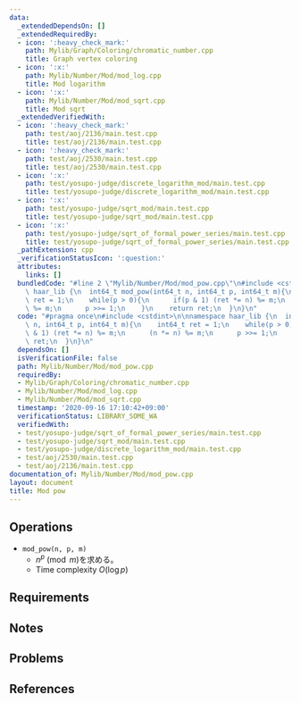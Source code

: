 ```yaml
---
data:
  _extendedDependsOn: []
  _extendedRequiredBy:
  - icon: ':heavy_check_mark:'
    path: Mylib/Graph/Coloring/chromatic_number.cpp
    title: Graph vertex coloring
  - icon: ':x:'
    path: Mylib/Number/Mod/mod_log.cpp
    title: Mod logarithm
  - icon: ':x:'
    path: Mylib/Number/Mod/mod_sqrt.cpp
    title: Mod sqrt
  _extendedVerifiedWith:
  - icon: ':heavy_check_mark:'
    path: test/aoj/2136/main.test.cpp
    title: test/aoj/2136/main.test.cpp
  - icon: ':heavy_check_mark:'
    path: test/aoj/2530/main.test.cpp
    title: test/aoj/2530/main.test.cpp
  - icon: ':x:'
    path: test/yosupo-judge/discrete_logarithm_mod/main.test.cpp
    title: test/yosupo-judge/discrete_logarithm_mod/main.test.cpp
  - icon: ':x:'
    path: test/yosupo-judge/sqrt_mod/main.test.cpp
    title: test/yosupo-judge/sqrt_mod/main.test.cpp
  - icon: ':x:'
    path: test/yosupo-judge/sqrt_of_formal_power_series/main.test.cpp
    title: test/yosupo-judge/sqrt_of_formal_power_series/main.test.cpp
  _pathExtension: cpp
  _verificationStatusIcon: ':question:'
  attributes:
    links: []
  bundledCode: "#line 2 \"Mylib/Number/Mod/mod_pow.cpp\"\n#include <cstdint>\n\nnamespace\
    \ haar_lib {\n  int64_t mod_pow(int64_t n, int64_t p, int64_t m){\n    int64_t\
    \ ret = 1;\n    while(p > 0){\n      if(p & 1) (ret *= n) %= m;\n      (n *= n)\
    \ %= m;\n      p >>= 1;\n    }\n    return ret;\n  }\n}\n"
  code: "#pragma once\n#include <cstdint>\n\nnamespace haar_lib {\n  int64_t mod_pow(int64_t\
    \ n, int64_t p, int64_t m){\n    int64_t ret = 1;\n    while(p > 0){\n      if(p\
    \ & 1) (ret *= n) %= m;\n      (n *= n) %= m;\n      p >>= 1;\n    }\n    return\
    \ ret;\n  }\n}\n"
  dependsOn: []
  isVerificationFile: false
  path: Mylib/Number/Mod/mod_pow.cpp
  requiredBy:
  - Mylib/Graph/Coloring/chromatic_number.cpp
  - Mylib/Number/Mod/mod_log.cpp
  - Mylib/Number/Mod/mod_sqrt.cpp
  timestamp: '2020-09-16 17:10:42+09:00'
  verificationStatus: LIBRARY_SOME_WA
  verifiedWith:
  - test/yosupo-judge/sqrt_of_formal_power_series/main.test.cpp
  - test/yosupo-judge/sqrt_mod/main.test.cpp
  - test/yosupo-judge/discrete_logarithm_mod/main.test.cpp
  - test/aoj/2530/main.test.cpp
  - test/aoj/2136/main.test.cpp
documentation_of: Mylib/Number/Mod/mod_pow.cpp
layout: document
title: Mod pow
---
```


## Operations

- `mod_pow(n, p, m)`
	- $n ^ p \pmod m$を求める。
	- Time complexity $O(\log p)$

## Requirements

## Notes

## Problems

## References

